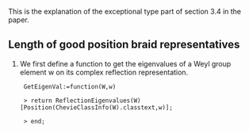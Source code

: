 This is the explanation of the exceptional type part of section 3.4 in the paper.

Length of good position braid representatives
------
1. We first define a function to get the eigenvalues of a Weyl group element w on its complex reflection representation. 
    
        GetEigenVal:=function(W,w)
   
        > return ReflectionEigenvalues(W)[Position(ChevieClassInfo(W).classtext,w)];
   
        > end;
